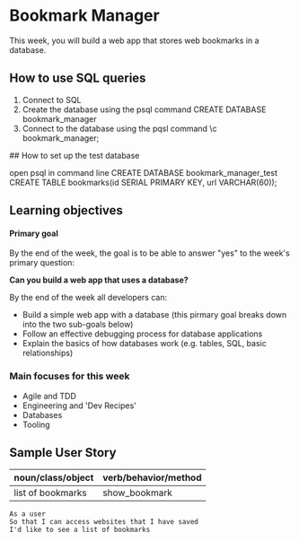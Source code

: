 # Bookmark Manager

This week, you will build a web app that stores web bookmarks in a database.

## How to use SQL queries
1. Connect to SQL
2. Create the database using the psql command CREATE DATABASE bookmark_manager
3. Connect to the database using the pqsl command \c bookmark_manager;

## How to set up the test database

open psql in command line
CREATE DATABASE bookmark_manager_test
CREATE TABLE bookmarks(id SERIAL PRIMARY KEY, url VARCHAR(60));

## Learning objectives

#### Primary goal

By the end of the week, the goal is to be able to answer "yes" to the week's primary question:

**Can you build a web app that uses a database?**

By the end of the week all developers can:

* Build a simple web app with a database (this pirmary goal breaks down into the two sub-goals below)
* Follow an effective debugging process for database applications
* Explain the basics of how databases work (e.g. tables, SQL, basic relationships)

### Main focuses for this week

- Agile and TDD
- Engineering and 'Dev Recipes'
- Databases
- Tooling

## Sample User Story

|   noun/class/object  |    verb/behavior/method     |
|-----------|---------------|
|  list of bookmarks  | show_bookmark |

```
As a user
So that I can access websites that I have saved
I'd like to see a list of bookmarks
```
